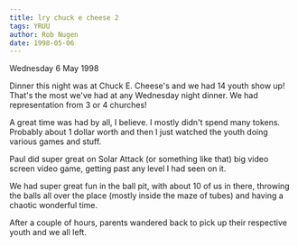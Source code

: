 ```yaml
---
title: lry chuck e cheese 2
tags: YRUU
author: Rob Nugen
date: 1998-05-06
---
```


<title>Chuck E. Cheese</title>

<p class=date>Wednesday 6 May 1998</p>

<p>Dinner this night was at Chuck E. Cheese's and we had 14 youth show up!  That's the most we've had at any Wednesday night dinner.  We had representation from 3 or 4 churches!

<p>A great time was had by all, I believe.  I mostly didn't spend many tokens.  Probably about 1 dollar worth and then I just watched the youth doing various games and stuff.

<p>Paul did super great on Solar Attack (or something like that) big video screen video game, getting past any level I had seen on it.

<p>We had super great fun in the ball pit, with about 10 of us in there, throwing the balls all over the place (mostly inside the maze of tubes) and having a chaotic wonderful time.

<p>After a couple of hours, parents wandered back to pick up their respective youth and we all left.
</p>
